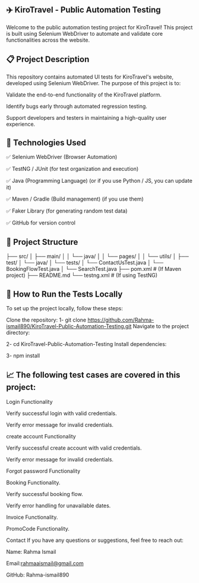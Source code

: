 ✈️ KiroTravel - Public Automation Testing
---------------------------------------------
Welcome to the public automation testing project for KiroTravel!
This project is built using Selenium WebDriver to automate and validate core functionalities across the website.

📋 Project Description
------------------------
This repository contains automated UI tests for KiroTravel's website, developed using Selenium WebDriver.
The purpose of this project is to:

Validate the end-to-end functionality of the KiroTravel platform.

Identify bugs early through automated regression testing.

Support developers and testers in maintaining a high-quality user experience.

🚀 Technologies Used
-----------------------
✅ Selenium WebDriver (Browser Automation)

✅ TestNG / JUnit (for test organization and execution)

✅ Java (Programming Language) (or if you use Python / JS, you can update it)

✅ Maven / Gradle (Build management) (if you use them)

✅ Faker Library (for generating random test data)

✅ GitHub for version control

📂 Project Structure
---------------------------
├── src/
│   ├── main/
│   │   └── java/
│   │       └── pages/
│   │       └── utils/
│   ├── test/
│       └── java/
│           └── tests/
│               └── ContactUsTest.java
│               └── BookingFlowTest.java
│               └── SearchTest.java
├── pom.xml  # (If Maven project)
├── README.md
└── testng.xml  # (If using TestNG)



🧪 How to Run the Tests Locally
----------------------------------
To set up the project locally, follow these steps:

Clone the repository:
1- git clone https://github.com/Rahma-ismail890/KiroTravel-Public-Automation-Testing.git
   Navigate to the project directory:

2- cd KiroTravel-Public-Automation-Testing
  Install dependencies:

3- npm install

📈 The following test cases are covered in this project:
---------------------------------------------------------

Login Functionality

Verify successful login with valid credentials.

Verify error message for invalid credentials.

create account  Functionality

Verify successful create account with valid credentials.

Verify error message for invalid credentials.

Forgot password Functionality

Booking Functionality.

Verify successful booking flow.

Verify error handling for unavailable dates.

Invoice  Functionality.

PromoCode Functionality.

Contact
If you have any questions or suggestions, feel free to reach out:

Name: Rahma Ismail

Email:rahmaaismail@gmail.com

GitHub: Rahma-ismail890
